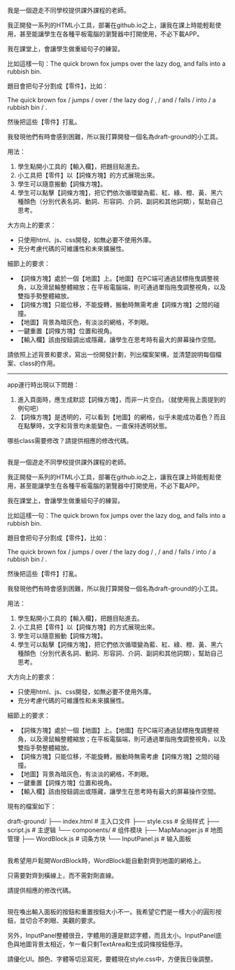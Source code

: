 我是一個遊走不同學校提供課外課程的老師。

我正開發一系列的HTML小工具，部署在github.io之上，讓我在課上時能輕鬆使用，甚至能讓學生在各種平板電腦的瀏覽器中打開使用，不必下載APP。

我在課堂上，會讓學生做重組句子的練習。

比如這樣一句：The quick brown fox jumps over the lazy dog, and falls into a rubbish bin.

題目會把句子分割成【零件】，比如：

The quick brown fox / jumps / over / the lazy dog / , / and / falls / into / a rubbish bin / .

然後把這些【零件】打亂。

我發現他們有時會感到困難，所以我打算開發一個名為draft-ground的小工具。

用法：

1. 學生點開小工具的【輸入欄】，把題目貼進去。
2. 小工具把【零件】以【詞條方塊】的方式展現出來。
3. 學生可以隨意搬動【詞條方塊】。
4. 學生可以點擊【詞條方塊】，把它們依次循環變為藍、紅、綠、橙、黃、黑六種顏色（分別代表名詞、動詞、形容詞、介詞、副詞和其他詞類），幫助自己思考。

大方向上的要求：

- 只使用html、js、css開發，如無必要不使用外庫。
- 充分考慮代碼的可維護性和未來擴展性。

細節上的要求：

- 【詞條方塊】處於一個【地圖】上。【地圖】在PC端可通過鼠標拖曳調整視角，以及滑鼠輪整體縮放；在平板電腦端，則可通過單指拖曳調整視角，以及雙指手勢整體縮放。
- 【詞條方塊】只能位移，不能旋轉，搬動時無需考慮【詞條方塊】之間的碰撞。
- 【地圖】背景為暗灰色，有淡淡的網格，不刺眼。
- 一鍵重置【詞條方塊】位置和視角。
- 【輸入欄】該由按鈕調出或隱藏，讓學生在思考時有最大的屏幕操作空間。

請依照上述背景和要求，寫出一份開發計劃，列出檔案架構，並清楚說明每個檔案、class的作用。

---

app運行時出現以下問題：

1. 進入頁面時，應生成默認【詞條方塊】，而非一片空白。（就使用我上面提到的例句吧）
2. 【詞條方塊】是透明的，可以看到【地圖】的網格，似乎未能成功着色？而且在點擊時，文字和背景均未能變色，一直保持透明狀態。

哪些class需要修改？請提供相應的修改代碼。


##

我是一個遊走不同學校提供課外課程的老師。

我正開發一系列的HTML小工具，部署在github.io之上，讓我在課上時能輕鬆使用，甚至能讓學生在各種平板電腦的瀏覽器中打開使用，不必下載APP。

我在課堂上，會讓學生做重組句子的練習。

比如這樣一句：The quick brown fox jumps over the lazy dog, and falls into a rubbish bin.

題目會把句子分割成【零件】，比如：

The quick brown fox / jumps / over / the lazy dog / , / and / falls / into / a rubbish bin / .

然後把這些【零件】打亂。

我發現他們有時會感到困難，所以我打算開發一個名為draft-ground的小工具。

用法：

1. 學生點開小工具的【輸入欄】，把題目貼進去。
2. 小工具把【零件】以【詞條方塊】的方式展現出來。
3. 學生可以隨意搬動【詞條方塊】。
4. 學生可以點擊【詞條方塊】，把它們依次循環變為藍、紅、綠、橙、黃、黑六種顏色（分別代表名詞、動詞、形容詞、介詞、副詞和其他詞類），幫助自己思考。

大方向上的要求：

- 只使用html、js、css開發，如無必要不使用外庫。
- 充分考慮代碼的可維護性和未來擴展性。

細節上的要求：

- 【詞條方塊】處於一個【地圖】上。【地圖】在PC端可通過鼠標拖曳調整視角，以及滑鼠輪整體縮放；在平板電腦端，則可通過單指拖曳調整視角，以及雙指手勢整體縮放。
- 【詞條方塊】只能位移，不能旋轉，搬動時無需考慮【詞條方塊】之間的碰撞。
- 【地圖】背景為暗灰色，有淡淡的網格，不刺眼。
- 一鍵重置【詞條方塊】位置和視角。
- 【輸入欄】該由按鈕調出或隱藏，讓學生在思考時有最大的屏幕操作空間。

現有的檔案如下：

draft-ground/
├── index.html          # 主入口文件
├── style.css           # 全局样式
├── script.js           # 主逻辑
└── components/         # 组件模块
    ├── MapManager.js   # 地图管理
    ├── WordBlock.js    # 词条方块
    └── InputPanel.js   # 输入面板

##

我希望用戶鬆開WordBlock時，WordBlock能自動對齊到地圖的網格上。

只需要對齊到橫線上，而不需對劑直線。

請提供相應的修改代碼。

##

現在喚出輸入面板的按鈕和重置按鈕大小不一。我希望它們是一樣大小的圓形按鈕，並切合不刺眼、美觀的要求。

另外，InputPanel整體很丑，字體用的還是默認字體，而且太小。InputPanel底色與地圖背景太相近，乍一看只剩TextArea和生成詞條按鈕懸浮。
 
請優化UI。顏色、字體等切忌寫死，要體現在style.css中，方便我日後調整。

##



#
